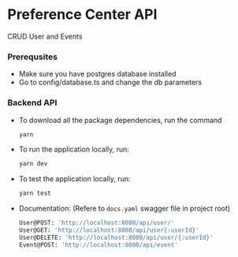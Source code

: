 # Preference Center API

CRUD User and Events

 ### Prerequsites
 * Make sure you have postgres database installed 
 * Go to config/database.ts and change the db parameters

 ### Backend API
 * To download all the package dependencies, run the command
     ```bash
     yarn
     ```
 * To run the application locally, run:
     ```bash
     yarn dev

 * To test the application locally, run:
     ```bash
     yarn test

 * Documentation:  (Refere to `docs.yaml` swagger file in project root)
     ```bash
     User@POST: 'http://localhost:8080/api/user/'
     User@GET: 'http://localhost:8080/api/user{:userId}'
     User@DELETE: 'http://localhost:8080/api/user/{:userId}'
     Event@POST: 'http://localhost:8080/api/event'
